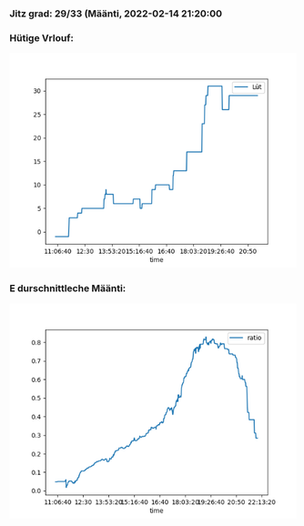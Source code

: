 ### Jitz grad: 29/33 (Määnti, 2022-02-14 21:20:00

### Hütige Vrlouf:
![Graph](Today.png)

### E durschnittleche Määnti:
![Graph](Määnti.png)